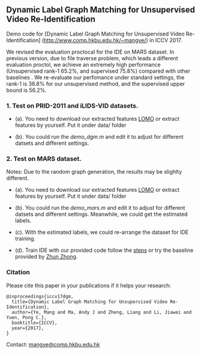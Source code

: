 ## Dynamic Label Graph Matching for Unsupervised Video Re-Identification

Demo code for [Dynamic Label Graph Matching for Unsupervised Video Re-Identification] (http://www.comp.hkbu.edu.hk/~mangye/) in ICCV 2017.




We revised the evaluation proctocal for the IDE on MARS dataset. In previous version, due to file traverse problem, which leads a different evaluation proctol, we achieve an extremely high performance (Unsupervised rank-1 65.2%, and supervised 75.8%) compared with other baselines . We re-evaluate our perfomance under standard settings, the rank-1 is 36.8% for our unsupervised method, and the supervised upper bound is 56.2%.

### 1. Test on PRID-2011 and iLIDS-VID datasets.


 - (a). You need to download our extracted features [LOMO](https://drive.google.com/open?id=0BxD9a73ckQ0vVzVWTkhmc2NSLTA) or extract features by yourself. Put it under data/ folder

 - (b). You could run the *demo_dgm.m* and edit it to adjust for different datsets and different settings. 




### 2. Test on MARS dataset.

Notes: Due to the random graph generation, the results may be slighlty different.

 - (a). You need to download our extracted features [LOMO](https://drive.google.com/open?id=0BxD9a73ckQ0vVzVWTkhmc2NSLTA) or extract features by yourself. Put it under data/ folder

 - (b). You could run the *demo_mars.m* and edit it to adjust for different datsets and different settings. Meanwhile, we could get the estimated labels.

 - (c). With the estimated labels, we could re-arrange the dataset for IDE training. 

 - (d). Train IDE with our provided code follow the [steps](https://github.com/apache/incubator-mxnet/tree/master/example/image-classification) or try the baseline provided by [Zhun Zhong](https://github.com/zhunzhong07/IDE-baseline-Market-1501).




### Citation
Please cite this paper in your publications if it helps your research:
```
@inproceedings{iccv17dgm,
  title={Dynamic Label Graph Matching for Unsupervised Video Re-Identification},
  author={Ye, Mang and Ma, Andy J and Zheng, Liang and Li, Jiawei and Yuen, Pong C.},
  booktitle={ICCV},
  year={2017},
}
```

Contact: mangye@comp.hkbu.edu.hk
